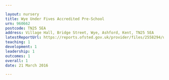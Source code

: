 ```yaml
---

layout: nursery
title: Wye Under Fives Accredited Pre-School
urn: 960662
postcode: TN25 5EA
address: Village Hall, Bridge Street, Wye, Ashford, Kent, TN25 5EA
latestReportUrl: https://reports.ofsted.gov.uk/provider/files/2558294/urn/960662.pdf
teaching: 1
development: 1
leadership: 1
outcomes: 1
overall: 1
date: 21 March 2016

---
```

